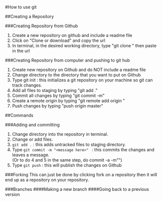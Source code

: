 #How to use git

##Creating a Repository 

###Creating Repository from Github

1. Create a new repository on github and include a readme file
2. Click on "Clone or download" and copy the url
3. In terminal, in the desired working directory, type "git clone " then paste in the url

###Creating Repository from computer and pushing to git hub

1. Create new repository on Github and do NOT include a readme file
2. Change directory to the directory that you want to put on Github
3. Type git init : this initializes a git repository on your machine so git can track changes.
4. Add all files to staging by typing "git add ."
5. Commit all changes by typing "git commit -m"
6. Create a remote origin by typing "git remote add origin <url goes here>"
7. Push changes by typing "push origin master"

##Commands

###Adding and committing 
1. Change directory into the repository in terminal.		
2. Change or add files.		
3. `git add .` : this adds untracked files to staging directory.		
4. Type `git commit -m "<message here>" ` : this commits the changes and leaves a message.  		
  (Or to do 4 and 5 in the same step, do commit -a -m"")		
5. Type `git push` : this will publish the changes on Github		

###Forking
This can just be done by clicking fork on a repository then it will end up as a repository on your repository.

###Branches
####Making a new branch
####Going back to a previous version
